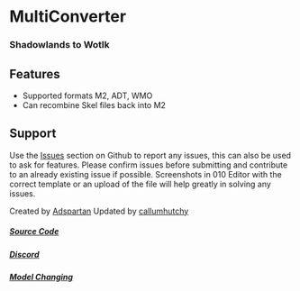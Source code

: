 # MultiConverter
### Shadowlands to Wotlk

## Features
- Supported formats M2, ADT, WMO
- Can recombine Skel files back into M2

## Support
Use the [Issues] section on Github to report any issues,
this can also be used to ask for features.
Please confirm issues before submitting and contribute to an
already existing issue if possible.
Screenshots in 010 Editor with the correct template or an upload of 
the file will help greatly in solving any issues.


Created by [Adspartan]
Updated by [callumhutchy]

##### [Source Code] 
##### [Discord] 
##### [Model Changing] 

   [Issues]: <https://github.com/callumhutchy/MultiConverter/issues>
   [Adspartan]: <https://github.com/adspartan>
   [callumhutchy]: <https://github.com/callumhutchy>
   [Source Code]: <https://github.com/callumhutchy/MultiConverter>
   [Discord]: <https://discord.gg/pMFZnP47>
   [Model Changing]: <https://model-changing.net>
